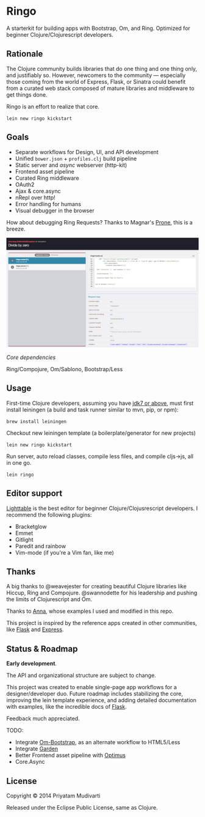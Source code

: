 Ringo
=====

A starterkit for building apps with Bootstrap, Om, and Ring. Optimized for beginner Clojure/Clojurescript developers.

## Rationale

The Clojure community builds libraries that do one thing and one thing only, and justifiably so. However, newcomers to the community — especially those coming from the world of Express, Flask, or Sinatra could benefit from a curated web stack composed of mature libraries and middleware to get things done.

Ringo is an effort to realize that core.

    lein new ringo kickstart

## Goals

- Separate workflows for Design, UI, and API development
- Unified `bower.json` + `profiles.clj` build pipeline
- Static server and _async_ webserver (http-kit)
- Frontend asset pipeline
- Curated Ring middleware
- OAuth2
- Ajax & core.async
- nRepl over http!
- Error handling for humans
- Visual debugger in the browser

How about debugging Ring Requests? Thanks to Magnar's [Prone](https://github.com/magnars/prone), this is a breeze.

![](docs/img/browser-debug.png)

_Core dependencies_

Ring/Compojure, Om/Sablono, Bootstrap/Less

## Usage

First-time Clojure developers, assuming you have [jdk7 or above](http://www.oracle.com/technetwork/java/javase/downloads/jdk8-downloads-2133151.html), must first install leiningen (a build and task runner similar to mvn, pip, or npm):

    brew install leiningen

Checkout new leiningen template (a boilerplate/generator for new projects)

    lein new ringo kickstart

Run server, auto reload classes, compile less files, and compile cljs->js, all in one go.

    lein ringo

## Editor support

[Lighttable](http://www.lighttable.com) is the best editor for beginner Clojure/Clojusrescript developers. I recommend the following plugins:

- Bracketglow
- Emmet
- Gitlight
- Paredit and rainbow
- Vim-mode (if you're a Vim fan, like me)

## Thanks

A big thanks to @weavejester for creating beautiful Clojure libraries like Hiccup, Ring and Compojure. @swannodette for his leadership and pushing the limits of Clojurescript and Om. 

Thanks to [Anna](https://github.com/annapawlicka/om-data-vis), whose examples I used and modified in this repo.

This project is inspired by the reference apps created in other communities, like [Flask](https://github.com/zachwill/flask_heroku) and [Express](https://github.com/madhums/node-express-mongoose-demo).

## Status & Roadmap

**Early development**.

The API and organizational structure are subject to change.

This project was created to enable single-page app workflows for a designer/developer duo. Future roadmap includes stabilizing the core, improving the lein template experience, and adding detailed documentation with examples, like the incredible docs of [Flask](http://flask.pocoo.org/docs/latest/).

Feedback much appreciated.

TODO:

- Integrate [Om-Bootstrap](https://github.com/racehub/om-bootstrap), as an alternate workflow to HTML5/Less
- Integrate [Garden](https://github.com/noprompt/garden)
- Better Frontend asset pipeline with [Optimus](https://github.com/magnars/optimus)
- Core.Async

## License

Copyright © 2014 Priyatam Mudivarti

Released under the Eclipse Public License, same as Clojure.
